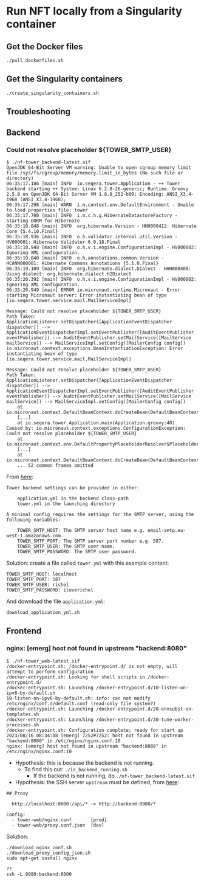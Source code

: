# Run NFT locally from a Singularity container

## Get the Docker files

```
./pull_dockerfiles.sh
```

## Get the Singularity containers

```
./create_singularity_containers.sh
```


## Troubleshooting

## Backend

### Could not resolve placeholder ${TOWER_SMTP_USER}

```
$ ./nf-tower_backend-latest.sif 
OpenJDK 64-Bit Server VM warning: Unable to open cgroup memory limit file /sys/fs/cgroup/memory/memory.limit_in_bytes (No such file or directory)
06:35:17.186 [main] INFO  io.seqera.tower.Application - ++ Tower backend starting ++ System: Linux 6.2.0-26-generic; Runtime: Groovy 2.5.8 on OpenJDK 64-Bit Server VM 1.8.0_252-b09; Encoding: ANSI_X3.4-1968 (ANSI_X3.4-1968); 
06:35:17.298 [main] WARN  i.m.context.env.DefaultEnvironment - Unable to load properties file: tower
06:35:17.780 [main] INFO  i.m.c.h.g.HibernateDatastoreFactory - Starting GORM for Hibernate
06:35:18.848 [main] INFO  org.hibernate.Version - HHH000412: Hibernate Core {5.4.10.Final}
06:35:18.936 [main] INFO  o.h.validator.internal.util.Version - HV000001: Hibernate Validator 6.0.18.Final
06:35:18.948 [main] INFO  o.h.v.i.engine.ConfigurationImpl - HV000002: Ignoring XML configuration.
06:35:19.040 [main] INFO  o.h.annotations.common.Version - HCANN000001: Hibernate Commons Annotations {5.1.0.Final}
06:35:19.109 [main] INFO  org.hibernate.dialect.Dialect - HHH000400: Using dialect: org.hibernate.dialect.H2Dialect
06:35:20.392 [main] INFO  o.h.v.i.engine.ConfigurationImpl - HV000002: Ignoring XML configuration.
06:35:20.949 [main] ERROR io.micronaut.runtime.Micronaut - Error starting Micronaut server: Error instantiating bean of type  [io.seqera.tower.service.mail.MailServiceImpl]

Message: Could not resolve placeholder ${TOWER_SMTP_USER}
Path Taken: ApplicationListener.setDispatcher([ApplicationEventDispatcher dispatcher]) --> ApplicationEventDispatcherImpl.setEventPublisher([AuditEventPublisher eventPublisher]) --> AuditEventPublisher.setMailService([MailService mailService]) --> MailServiceImpl.setConfig([MailerConfig config])
io.micronaut.context.exceptions.BeanInstantiationException: Error instantiating bean of type  [io.seqera.tower.service.mail.MailServiceImpl]

Message: Could not resolve placeholder ${TOWER_SMTP_USER}
Path Taken: ApplicationListener.setDispatcher([ApplicationEventDispatcher dispatcher]) --> ApplicationEventDispatcherImpl.setEventPublisher([AuditEventPublisher eventPublisher]) --> AuditEventPublisher.setMailService([MailService mailService]) --> MailServiceImpl.setConfig([MailerConfig config])
	at io.micronaut.context.DefaultBeanContext.doCreateBean(DefaultBeanContext.java:1719)
	[...]
	at io.seqera.tower.Application.main(Application.groovy:40)
Caused by: io.micronaut.context.exceptions.ConfigurationException: Could not resolve placeholder ${TOWER_SMTP_USER}
	at io.micronaut.context.env.DefaultPropertyPlaceholderResolver$PlaceholderSegment.getValue(DefaultPropertyPlaceholderResolver.java:283)
	[...]
	at io.micronaut.context.DefaultBeanContext.doCreateBean(DefaultBeanContext.java:1693)
	... 52 common frames omitted
```

From [here](https://github.com/seqeralabs/nf-tower/tree/master#backend-settings):

```
Tower backend settings can be provided in either:

    application.yml in the backend class-path
    tower.yml in the launching directory

A minimal config requires the settings for the SMTP server, using the following variables:

    TOWER_SMTP_HOST: The SMTP server host name e.g. email-smtp.eu-west-1.amazonaws.com.
    TOWER_SMTP_PORT: The SMTP server port number e.g. 587.
    TOWER_SMTP_USER: The SMTP user name.
    TOWER_SMTP_PASSWORD: The SMTP user password.

```

Solution: create a file called `tower.yml` with this example content:

```
TOWER_SMTP_HOST: localhost
TOWER_SMTP_PORT: 587
TOWER_SMTP_USER: richel
TOWER_SMTP_PASSWORD: iloverichel
```

And download the file `application.yml`:

```
download_application_yml.sh
```


## Frontend

### nginx: [emerg] host not found in upstream "backend:8080"

```
$ ./nf-tower_web-latest.sif 
/docker-entrypoint.sh: /docker-entrypoint.d/ is not empty, will attempt to perform configuration
/docker-entrypoint.sh: Looking for shell scripts in /docker-entrypoint.d/
/docker-entrypoint.sh: Launching /docker-entrypoint.d/10-listen-on-ipv6-by-default.sh
10-listen-on-ipv6-by-default.sh: info: can not modify /etc/nginx/conf.d/default.conf (read-only file system?)
/docker-entrypoint.sh: Launching /docker-entrypoint.d/20-envsubst-on-templates.sh
/docker-entrypoint.sh: Launching /docker-entrypoint.d/30-tune-worker-processes.sh
/docker-entrypoint.sh: Configuration complete; ready for start up
2023/08/16 08:34:08 [emerg] 7252#7252: host not found in upstream "backend:8080" in /etc/nginx/nginx.conf:10
nginx: [emerg] host not found in upstream "backend:8080" in /etc/nginx/nginx.conf:10
```

 * Hypothesis: this is because the backend is not running.
   * To find this out: `./is_backend_running.sh`
     * If the backend is not running, do `./nf-tower_backend-latest.sif`
 * Hypothesis: the SSH server `upstream` must be defined, from [here](https://github.com/seqeralabs/nf-tower/blob/6e483c48633106f0e157278a94ee74710abe0353/COMPONENTS.md?plain=1#L15):

```
## Proxy 

  http://localhost:8000:/api/* -> http://backend:8080/*  

Config: 
  - tower-web/nginx.conf       [prod]
  - tower-web/proxy.conf.json  [dev]
```

Solution:

```
./download_nginx_conf.sh
./download_proxy_config_json.sh
sudo apt-get install nginx
```



```
??
ssh -L 8080:backend:8000
```
